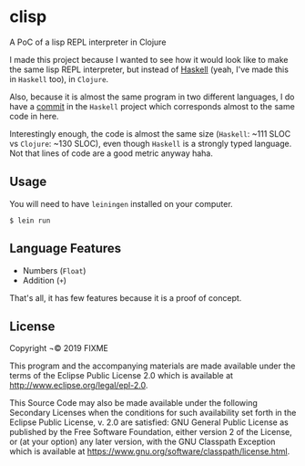 # clisp

A PoC of a lisp REPL interpreter in Clojure

I made this project because I wanted to see how it would look like to make the same lisp REPL interpreter, but instead of [Haskell]([https://github.com/otaviopace/hisp](https://github.com/otaviopace/hisp)) (yeah, I've made this in `Haskell` too), in `Clojure`.

Also, because it is almost the same program in two different languages, I do have a [commit](https://github.com/otaviopace/hisp/tree/1f9c6ec017ad9c2a96f8aca7e5ae118be4bda53c) in the `Haskell` project which corresponds almost to the same code in here.

Interestingly enough, the code is almost the same size (`Haskell`: ~111 SLOC vs `Clojure`: ~130 SLOC), even though `Haskell` is a strongly typed language. Not that lines of code are a good metric anyway haha.

## Usage

You will need to have `leiningen` installed on your computer.

    $ lein run

## Language Features

- Numbers (`Float`)
- Addition (`+`)

That's all, it has few features because it is a proof of concept.


## License

Copyright ¬© 2019 FIXME

This program and the accompanying materials are made available under the
terms of the Eclipse Public License 2.0 which is available at
http://www.eclipse.org/legal/epl-2.0.

This Source Code may also be made available under the following Secondary
Licenses when the conditions for such availability set forth in the Eclipse
Public License, v. 2.0 are satisfied: GNU General Public License as published by
the Free Software Foundation, either version 2 of the License, or (at your
option) any later version, with the GNU Classpath Exception which is available
at https://www.gnu.org/software/classpath/license.html.
